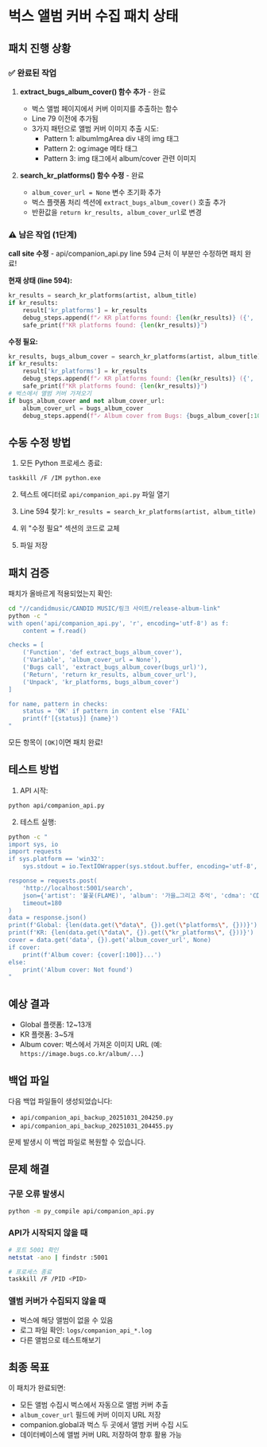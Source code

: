 # 벅스 앨범 커버 수집 패치 상태

## 패치 진행 상황

### ✅ 완료된 작업

1. **extract_bugs_album_cover() 함수 추가** - 완료
   - 벅스 앨범 페이지에서 커버 이미지를 추출하는 함수
   - Line 79 이전에 추가됨
   - 3가지 패턴으로 앨범 커버 이미지 추출 시도:
     - Pattern 1: albumImgArea div 내의 img 태그
     - Pattern 2: og:image 메타 태그
     - Pattern 3: img 태그에서 album/cover 관련 이미지

2. **search_kr_platforms() 함수 수정** - 완료
   - `album_cover_url = None` 변수 초기화 추가
   - 벅스 플랫폼 처리 섹션에 `extract_bugs_album_cover()` 호출 추가
   - 반환값을 `return kr_results, album_cover_url`로 변경

### ⚠️ 남은 작업 (1단계)

**call site 수정** - api/companion_api.py line 594 근처
이 부분만 수정하면 패치 완료!

**현재 상태 (line 594):**
```python
kr_results = search_kr_platforms(artist, album_title)
if kr_results:
    result['kr_platforms'] = kr_results
    debug_steps.append(f"✓ KR platforms found: {len(kr_results)} ({', '.join(kr_results.keys())})")
    safe_print(f"KR platforms found: {len(kr_results)}")
```

**수정 필요:**
```python
kr_results, bugs_album_cover = search_kr_platforms(artist, album_title)
if kr_results:
    result['kr_platforms'] = kr_results
    debug_steps.append(f"✓ KR platforms found: {len(kr_results)} ({', '.join(kr_results.keys())})")
    safe_print(f"KR platforms found: {len(kr_results)}")
# 벅스에서 앨범 커버 가져오기
if bugs_album_cover and not album_cover_url:
    album_cover_url = bugs_album_cover
    debug_steps.append(f"✓ Album cover from Bugs: {bugs_album_cover[:100]}")
```

## 수동 수정 방법

1. 모든 Python 프로세스 종료:
```bash
taskkill /F /IM python.exe
```

2. 텍스트 에디터로 `api/companion_api.py` 파일 열기

3. Line 594 찾기: `kr_results = search_kr_platforms(artist, album_title)`

4. 위 "수정 필요" 섹션의 코드로 교체

5. 파일 저장

## 패치 검증

패치가 올바르게 적용되었는지 확인:

```bash
cd "//candidmusic/CANDID MUSIC/링크 사이트/release-album-link"
python -c "
with open('api/companion_api.py', 'r', encoding='utf-8') as f:
    content = f.read()

checks = [
    ('Function', 'def extract_bugs_album_cover'),
    ('Variable', 'album_cover_url = None'),
    ('Bugs call', 'extract_bugs_album_cover(bugs_url)'),
    ('Return', 'return kr_results, album_cover_url'),
    ('Unpack', 'kr_platforms, bugs_album_cover')
]

for name, pattern in checks:
    status = 'OK' if pattern in content else 'FAIL'
    print(f'[{status}] {name}')
"
```

모든 항목이 `[OK]`이면 패치 완료!

## 테스트 방법

1. API 시작:
```bash
python api/companion_api.py
```

2. 테스트 실행:
```bash
python -c "
import sys, io
import requests
if sys.platform == 'win32':
    sys.stdout = io.TextIOWrapper(sys.stdout.buffer, encoding='utf-8', errors='replace')

response = requests.post(
    'http://localhost:5001/search',
    json={'artist': '불꽃(FLAME)', 'album': '가을…그리고 추억', 'cdma': 'CDMA05110'},
    timeout=180
)
data = response.json()
print(f'Global: {len(data.get(\"data\", {}).get(\"platforms\", {}))}')
print(f'KR: {len(data.get(\"data\", {}).get(\"kr_platforms\", {}))}')
cover = data.get('data', {}).get('album_cover_url', None)
if cover:
    print(f'Album cover: {cover[:100]}...')
else:
    print('Album cover: Not found')
"
```

## 예상 결과

- Global 플랫폼: 12~13개
- KR 플랫폼: 3~5개
- Album cover: 벅스에서 가져온 이미지 URL (예: `https://image.bugs.co.kr/album/...`)

## 백업 파일

다음 백업 파일들이 생성되었습니다:
- `api/companion_api_backup_20251031_204250.py`
- `api/companion_api_backup_20251031_204455.py`

문제 발생시 이 백업 파일로 복원할 수 있습니다.

## 문제 해결

### 구문 오류 발생시
```bash
python -m py_compile api/companion_api.py
```

### API가 시작되지 않을 때
```bash
# 포트 5001 확인
netstat -ano | findstr :5001

# 프로세스 종료
taskkill /F /PID <PID>
```

### 앨범 커버가 수집되지 않을 때
- 벅스에 해당 앨범이 없을 수 있음
- 로그 파일 확인: `logs/companion_api_*.log`
- 다른 앨범으로 테스트해보기

## 최종 목표

이 패치가 완료되면:
- 모든 앨범 수집시 벅스에서 자동으로 앨범 커버 추출
- `album_cover_url` 필드에 커버 이미지 URL 저장
- companion.global과 벅스 두 곳에서 앨범 커버 수집 시도
- 데이터베이스에 앨범 커버 URL 저장하여 향후 활용 가능
